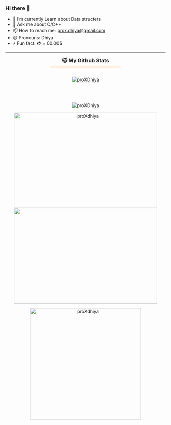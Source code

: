 ### Hi there 👋


- 🌱 I’m currently Learn about Data structers
- 💬 Ask me about C/C++
- 📫 How to reach me: prox.dhiya@gmail.com
- 😄 Pronouns: Dhiya
- ⚡ Fun fact: 💳 = 00.00$

<hr>

<h3 style="text-align: center; border-bottom: 2px solid orange; padding: 0 0 10px 0; width: 220px; margin: 0 auto; margin-bottom: 30px;">
    <b>🐱 My Github Stats</b>
</h3>

<p align="center">
<a href="https://github.com/proXdhiya/github-profile-trophy"><img src="https://github-profile-trophy.vercel.app/?username=proXdhiya&theme=dracula" alt="proXDhiya" /></a>
</p>


<p align="center" style="padding-top: 50px;">
<img src="https://activity-graph.herokuapp.com/graph?username=proXDhiya&theme=github" alt="proXDhiya" />
</p>


<p align="center">
    <img style="width: 450px; height: 300px;" src="https://github-readme-stats.vercel.app/api?username=proXDhiya&show_icons=true&theme=gotham" alt="proXdhiya" />
    <img style="width: 450px; height: 300px;" src="https://github-readme-streak-stats.herokuapp.com/?user=proXDhiya&theme=gotham" />
</p>

<p align="center">
    <img style="width: 350px;" src="https://github-readme-stats.vercel.app/api/top-langs/?username=proXDhiya&count_private=true&theme=gotham&line_height=30&hide=html&layout=default" alt="proXdhiya" />
</p>
